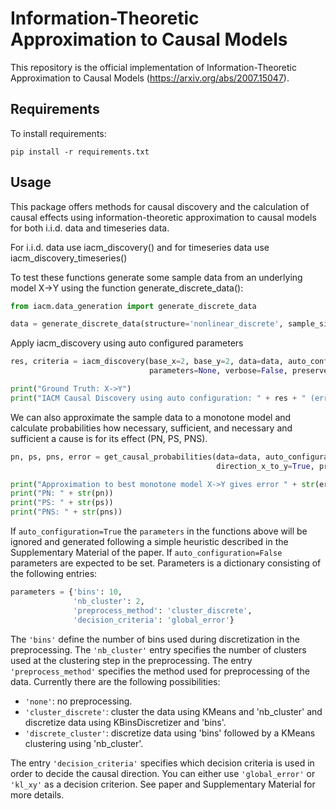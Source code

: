 # Information-Theoretic Approximation to Causal Models

This repository is the official implementation of Information-Theoretic Approximation to Causal Models (https://arxiv.org/abs/2007.15047). 

## Requirements

To install requirements:

```setup
pip install -r requirements.txt
```

## Usage

This package offers methods for causal discovery and the calculation of causal effects using information-theoretic approximation to causal models for both
i.i.d. data and timeseries data.

For i.i.d. data use iacm_discovery() and for timeseries data use iacm_discovery_timeseries()

To test these functions generate some sample data from an underlying model X->Y using the function generate_discrete_data():

```python
from iacm.data_generation import generate_discrete_data

data = generate_discrete_data(structure='nonlinear_discrete', sample_size=100, alphabet_size_x=4, alphabet_size_y=4)
```
Apply iacm_discovery using auto configured parameters
```python
res, criteria = iacm_discovery(base_x=2, base_y=2, data=data, auto_configuration=True,
                               parameters=None, verbose=False, preserve_order=False)

print("Ground Truth: X->Y")
print("IACM Causal Discovery using auto configuration: " + res + " (error: " + str(crit) + ")")
```

We can also approximate the sample data to a monotone model and calculate probabilities how necessary, sufficient, and necessary and sufficient a cause is for its effect (PN, PS, PNS).

```python
pn, ps, pns, error = get_causal_probabilities(data=data, auto_configuration=True, parameters=None, 
                                              direction_x_to_y=True, preserve_order=False)

print("Approximation to best monotone model X->Y gives error " + str(error) + " and ")
print("PN: " + str(pn))
print("PS: " + str(ps))
print("PNS: " + str(pns))
```

If ```auto_configuration=True``` the ```parameters``` in the functions above will be ignored and generated following a simple heuristic
described in the Supplementary Material of the paper. If ```auto_configuration=False```
parameters are expected to be set. Parameters is a dictionary consisting of the following entries:

```python
parameters = {'bins': 10,
              'nb_cluster': 2,
              'preprocess_method': 'cluster_discrete',
              'decision_criteria': 'global_error'}
``` 
The ```'bins'``` define the number of bins used during discretization in the preprocessing. The ```'nb_cluster'``` entry specifies the number of clusters
used at the clustering step in the preprocessing. The entry ```'preprocess_method'``` specifies the method used for preprocessing of the data. 
Currently there are the following possibilities:
 - ```'none'```: no preprocessing.
 - ```'cluster_discrete'```: cluster the data using KMeans and 'nb_cluster' and discretize data using KBinsDiscretizer and 'bins'.
 - ```'discrete_cluster'```: discretize data using 'bins' followed by a KMeans clustering using 'nb_cluster'.
 
The entry ```'decision_criteria'``` specifies which decision criteria is used in order to decide the causal direction. You can either use
```'global_error'``` or ```'kl_xy'``` as a decision criterion. See paper and Supplementary Material for more details.
